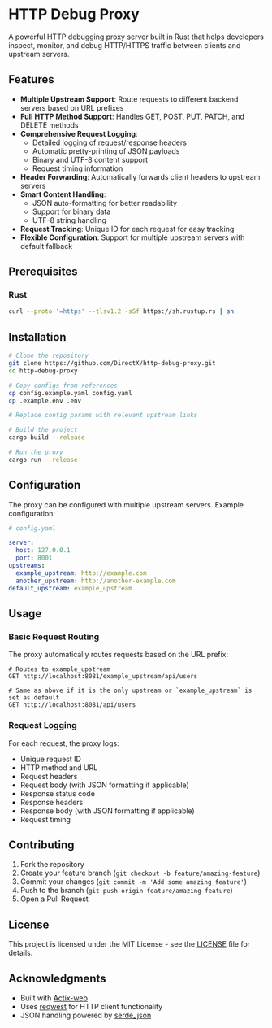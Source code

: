 # HTTP Debug Proxy

A powerful HTTP debugging proxy server built in Rust that helps developers inspect, monitor, and debug HTTP/HTTPS traffic between clients and upstream servers.

## Features

- **Multiple Upstream Support**: Route requests to different backend servers based on URL prefixes
- **Full HTTP Method Support**: Handles GET, POST, PUT, PATCH, and DELETE methods
- **Comprehensive Request Logging**: 
  - Detailed logging of request/response headers
  - Automatic pretty-printing of JSON payloads
  - Binary and UTF-8 content support
  - Request timing information
- **Header Forwarding**: Automatically forwards client headers to upstream servers
- **Smart Content Handling**:
  - JSON auto-formatting for better readability
  - Support for binary data
  - UTF-8 string handling
- **Request Tracking**: Unique ID for each request for easy tracking
- **Flexible Configuration**: Support for multiple upstream servers with default fallback

## Prerequisites

### Rust

```bash
curl --proto '=https' --tlsv1.2 -sSf https://sh.rustup.rs | sh
```

## Installation

```bash
# Clone the repository
git clone https://github.com/DirectX/http-debug-proxy.git
cd http-debug-proxy

# Copy configs from references
cp config.example.yaml config.yaml
cp .example.env .env

# Replace config params with relevant upstream links

# Build the project
cargo build --release

# Run the proxy
cargo run --release
```

## Configuration

The proxy can be configured with multiple upstream servers. Example configuration:

```yaml
# config.yaml

server:
  host: 127.0.0.1
  port: 8001
upstreams:
  example_upstream: http://example.com
  another_upstream: http://another-example.com
default_upstream: example_upstream
```

## Usage

### Basic Request Routing

The proxy automatically routes requests based on the URL prefix:

```
# Routes to example_upstream
GET http://localhost:8081/example_upstream/api/users

# Same as above if it is the only upstream or `example_upstream` is set as default
GET http://localhost:8081/api/users
```

### Request Logging

For each request, the proxy logs:
- Unique request ID
- HTTP method and URL
- Request headers
- Request body (with JSON formatting if applicable)
- Response status code
- Response headers
- Response body (with JSON formatting if applicable)
- Request timing

## Contributing

1. Fork the repository
2. Create your feature branch (`git checkout -b feature/amazing-feature`)
3. Commit your changes (`git commit -m 'Add some amazing feature'`)
4. Push to the branch (`git push origin feature/amazing-feature`)
5. Open a Pull Request

## License

This project is licensed under the MIT License - see the [LICENSE](LICENSE) file for details.

## Acknowledgments

- Built with [Actix-web](https://actix.rs/)
- Uses [reqwest](https://github.com/seanmonstar/reqwest) for HTTP client functionality
- JSON handling powered by [serde_json](https://github.com/serde-rs/json)